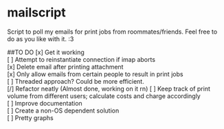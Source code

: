 mailscript
==========

Script to poll my emails for print jobs from roommates/friends. Feel free to do as you like with it. :3

##TO DO
[x] Get it working  
[ ] Attempt to reinstantiate connection if imap aborts  
[x] Delete email after printing attachment  
[x] Only allow emails from certain people to result in print jobs  
[ ] Threaded approach? Could be more efficient.  
[/] Refactor neatly (Almost done, working on it rn) 
[ ] Keep track of print volume from different users; calculate costs and charge accordingly  
[ ] Improve documentation  
[ ] Create a non-OS dependent solution  
[ ] Pretty graphs
